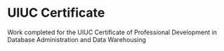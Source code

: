 # UIUC Certificate
Work completed for the UIUC Certificate of Professional Development in Database Administration and Data Warehousing
